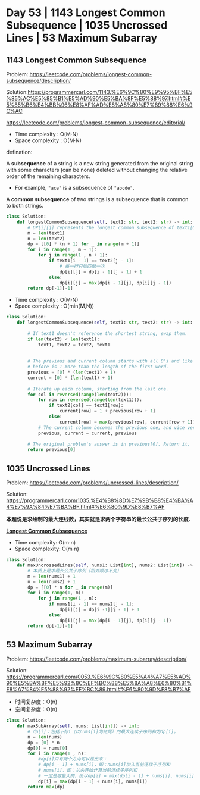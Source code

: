 # Day 53 | 1143 Longest Common Subsequence | 1035  Uncrossed Lines | 53 Maximum Subarray

## 1143 Longest Common Subsequence

Problem: https://leetcode.com/problems/longest-common-subsequence/description/

Solution:https://programmercarl.com/1143.%E6%9C%80%E9%95%BF%E5%85%AC%E5%85%B1%E5%AD%90%E5%BA%8F%E5%88%97.html#%E5%85%B6%E4%BB%96%E8%AF%AD%E8%A8%80%E7%89%88%E6%9C%AC

https://leetcode.com/problems/longest-common-subsequence/editorial/

- Time complexity : O(M⋅N)
- Space complexity : O(M⋅N)

defination:

A **subsequence** of a string is a new string generated from the original string with some characters (can be none) deleted without changing the relative order of the remaining characters.

- For example, `"ace"` is a subsequence of `"abcde"`.

A **common subsequence** of two strings is a subsequence that is common to both strings.

```python
class Solution:
    def longestCommonSubsequence(self, text1: str, text2: str) -> int:
        # DP[i][j] represents the longest common subsequence of text1[0 ... i] & text2[0 ... j]
        m = len(text1)
        n = len(text2)
        dp = [[0] * (n + 1) for _ in range(m + 1)]
        for i in range(1 , m + 1):
            for j in range(1 , n + 1):
                if text1[i - 1] == text2[j - 1]:
                    # 每一行只能匹配一次
                    dp[i][j] = dp[i - 1][j - 1] + 1
                else:
                    dp[i][j] = max(dp[i - 1][j], dp[i][j - 1])     
        return dp[-1][-1]
```

- Time complexity : O(M⋅N)
- Space complexity : O(min⁡(M,N))

```python
class Solution:
    def longestCommonSubsequence(self, text1: str, text2: str) -> int:
        
        # If text1 doesn't reference the shortest string, swap them.
        if len(text2) < len(text1):
            text1, text2 = text2, text1
        
        
        # The previous and current column starts with all 0's and like 
        # before is 1 more than the length of the first word.
        previous = [0] * (len(text1) + 1)
        current = [0] * (len(text1) + 1)
        
        # Iterate up each column, starting from the last one.
        for col in reversed(range(len(text2))):
            for row in reversed(range(len(text1))):
                if text2[col] == text1[row]:
                    current[row] = 1 + previous[row + 1]
                else:
                    current[row] = max(previous[row], current[row + 1])
            # The current column becomes the previous one, and vice versa.
            previous, current = current, previous
        
        # The original problem's answer is in previous[0]. Return it.
        return previous[0]
```

## 1035  Uncrossed Lines

Problem: https://leetcode.com/problems/uncrossed-lines/description/

Solution: https://programmercarl.com/1035.%E4%B8%8D%E7%9B%B8%E4%BA%A4%E7%9A%84%E7%BA%BF.html#%E6%80%9D%E8%B7%AF

**本题说是求绘制的最大连线数，其实就是求两个字符串的最长公共子序列的长度.**

[**Longest Common Subsequence**](https://www.notion.so/Longest-Common-Subsequence-555c3521a3dd4b8689ff65ee8d17493e)

- Time complexity: O(m⋅n)
- Space complexity: O(m⋅n)

```python
class Solution:
    def maxUncrossedLines(self, nums1: List[int], nums2: List[int]) -> int:
        # 本质上是求最长公共子序列（相对顺序不变）
        m = len(nums1) + 1
        n = len(nums2) + 1
        dp = [[0] * n for _ in range(m)]
        for i in range(1, m):
            for j in range(1 , n):
                if nums1[i - 1] == nums2[j - 1]:
                    dp[i][j] = dp[i -1][j - 1] + 1
                else:
                    dp[i][j] = max(dp[i - 1][j], dp[i][j - 1])
        return dp[-1][-1]
```

## 53 Maximum Subarray

Problem: https://leetcode.com/problems/maximum-subarray/description/

Solution: https://programmercarl.com/0053.%E6%9C%80%E5%A4%A7%E5%AD%90%E5%BA%8F%E5%92%8C%EF%BC%88%E5%8A%A8%E6%80%81%E8%A7%84%E5%88%92%EF%BC%89.html#%E6%80%9D%E8%B7%AF

- 时间复杂度：O(n)
- 空间复杂度：O(n)

```python
class Solution:
    def maxSubArray(self, nums: List[int]) -> int:
        # dp[i]：包括下标i（以nums[i]为结尾）的最大连续子序列和为dp[i]。
        n = len(nums)
        dp = [0] * n
        dp[0] = nums[0]
        for i in range(1 , n):
            #dp[i]只有两个方向可以推出来：
            # dp[i - 1] + nums[i]，即：nums[i]加入当前连续子序列和
            # nums[i]，即：从头开始计算当前连续子序列和
            # 一定是取最大的，所以dp[i] = max(dp[i - 1] + nums[i], nums[i]);
            dp[i] = max(dp[i - 1] + nums[i], nums[i])
        return max(dp)
```